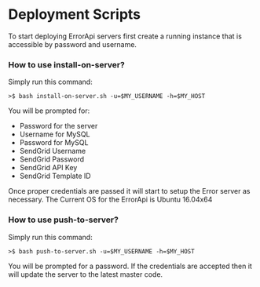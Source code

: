 # Deployment Scripts #

To start deploying ErrorApi servers first create a running instance that is accessible by password and username.

### How to use install-on-server? ###

Simply run this command:
```shell
>$ bash install-on-server.sh -u=$MY_USERNAME -h=$MY_HOST
```

You will be prompted for:

* Password for the server
* Username for MySQL
* Password for MySQL
* SendGrid Username
* SendGrid Password
* SendGrid API Key
* SendGrid Template ID

Once proper credentials are passed it will start to setup the Error server as necessary.
The Current OS for the ErrorApi is Ubuntu 16.04x64

### How to use push-to-server? ###

Simply run this command:
```shell
>$ bash push-to-server.sh -u=$MY_USERNAME -h=$MY_HOST
```

You will be prompted for a password. 
If the credentials are accepted then it will update the server to the latest master code.
